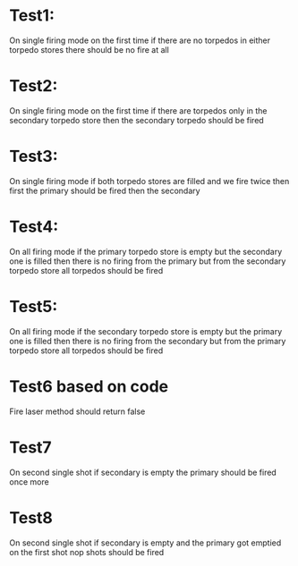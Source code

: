 # Test1: 
On single firing mode on the first time if there are no torpedos in either torpedo stores there should be no fire at all
# Test2: 
On single firing mode on the first time if there are torpedos only in the secondary torpedo store then the secondary torpedo should be fired
# Test3:
On single firing mode if both torpedo stores are filled and we fire twice then first the primary should be fired then the secondary
# Test4:
On all firing mode if the primary torpedo store is empty but the secondary one is filled then there is no firing from the primary but from the secondary torpedo store all torpedos should be fired
# Test5:
On all firing mode if the secondary torpedo store is empty but the primary one is filled then there is no firing from the secondary but from the primary torpedo store all torpedos should be fired
# Test6 based on code
Fire laser method should return false
# Test7 
On second single shot if secondary is empty the primary should be fired once more
# Test8
On second single shot if secondary is empty and the primary got emptied on the first shot nop shots should be fired
